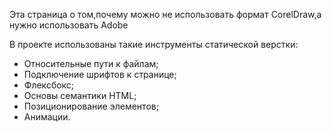  Эта страница о том,почему можно не использовать формат CorelDraw,а нужно использовать Adobe

 В проекте использованы такие инструменты статической верстки:
- Относительные пути к файлам;
- Подключение шрифтов к странице;
- Флексбокс;
- Основы семантики HTML;
- Позиционирование элементов;
- Анимации.
